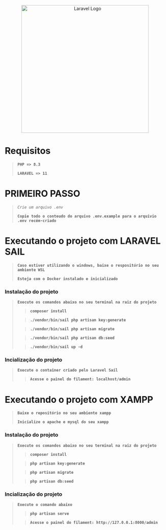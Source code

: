 <p align="center"><a href="https://laravel.com" target="_blank"><img src="https://raw.githubusercontent.com/laravel/art/master/logo-lockup/5%20SVG/2%20CMYK/1%20Full%20Color/laravel-logolockup-cmyk-red.svg" width="400" alt="Laravel Logo"></a></p>

# Requisitos
> **`PHP => 8.3`**
>
> **`LARAVEL => 11`**

# PRIMEIRO PASSO
> *`Crie um arquivo .env`*
>
> **`Copie todo o conteudo do arquivo .env.example para o arquivio .env recém-criado`**

# Executando o projeto com LARAVEL SAIL
> **`Caso estiver utilizando o windows, baixe o respositório no seu ambiente WSL`**
>
> **`Esteja com o Docker instalado e inicializado`**


### Instalação do projeto
> **`Execute os comandos abaixo no seu terminal na raiz do projeto`**
>
> > **`composer install`**
>
> > **`./vendor/bin/sail php artisan key:generate`**
>
> > **`./vendor/bin/sail php artisan migrate`**
>
> > **`./vendor/bin/sail php artisan db:seed`**
>
> > **`./vendor/bin/sail up -d`**

### Incialização do projeto
> **`Execute o container criado pelo Laravel Sail`**
>
> > **`Acesse o painel do filament: localhost/admin`**


# Executando o projeto com XAMPP
> **`Baixe o repositório no seu ambiente xampp`**
>
> **`Inicialize o apache e mysql do seu xampp`**

### Instalação do projeto
> **`Execute os comandos abaixo no seu terminal na raiz do projeto`**
>
> > **`composer install`**
>
> > **`php artisan key:generate`**
>
> > **`php artisan migrate`**
>
> > **`php artisan db:seed`**

### Incialização do projeto
> **`Execute o comando abaixo`**
>
> > **`php artisan serve`**
>
> > **`Acesse o painel do filament: http://127.0.0.1:8000/admin`**
